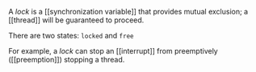 A *lock* is a [[synchronization variable]] that provides mutual exclusion; a [[thread]] will be guaranteed to proceed.

There are two states: `locked` and `free`

For example, a *lock* can stop an [[interrupt]] from preemptively ([[preemption]]) stopping a thread. 
